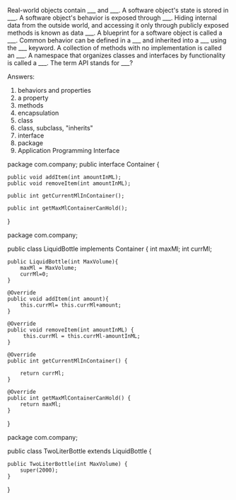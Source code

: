 Real-world objects contain ___ and ___.
A software object's state is stored in ___.
A software object's behavior is exposed through ___.
Hiding internal data from the outside world, and accessing it only through publicly exposed methods is known as data ___.
A blueprint for a software object is called a ___.
Common behavior can be defined in a ___ and inherited into a ___ using the ___ keyword.
A collection of methods with no implementation is called an ___.
A namespace that organizes classes and interfaces by functionality is called a ___.
The term API stands for ___?


Answers:

1. behaviors and properties
2. a property
3. methods
4. encapsulation
5. class
6. class, subclass, "inherits" 
7. interface
8. package
9. Application Programming Interface

package com.company;
public interface Container {

    public void addItem(int amountInML);
    public void removeItem(int amountInML);

    public int getCurrentMlInContainer();

    public int getMaxMlContainerCanHold();
}

package com.company;

public class LiquidBottle implements Container {
    int maxMl;
    int currMl;

    public LiquidBottle(int MaxVolume){
        maxMl = MaxVolume;
        currMl=0;
    }

    @Override
    public void addItem(int amount){
        this.currMl= this.currMl+amount;
    }

    @Override
    public void removeItem(int amountInML) {
         this.currMl = this.currMl-amountInML;
    }

    @Override
    public int getCurrentMlInContainer() {

        return currMl;
    }

    @Override
    public int getMaxMlContainerCanHold() {
        return maxMl;
    }
}

package com.company;

public class TwoLiterBottle extends LiquidBottle {

    public TwoLiterBottle(int MaxVolume) {
        super(2000);
    }
}



